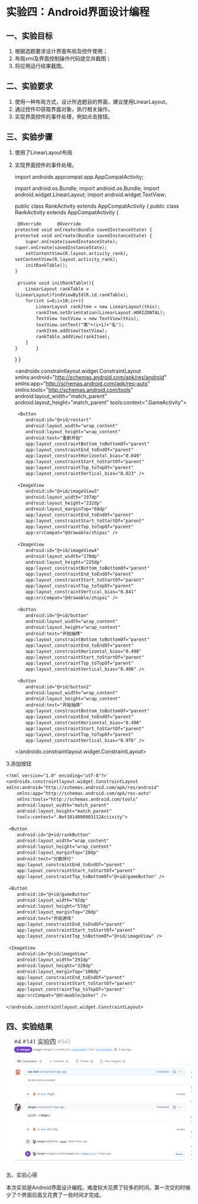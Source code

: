 # 实验四：Android界面设计编程

 ## 一、实验目标

 1. 根据选题要求设计界面布局及控件使用；
2. 布局xml及界面控制操作代码提交并截图；
3. 将应用运行结果截图。

 ## 二、实验要求

 1. 使用一种布局方式，设计所选题目的界面，建议使用LinearLayout。
2. 通过控件ID获取界面对象，执行相关操作。
3. 实现界面控件的事件处理，例如点击按钮。

 ## 三、实验步骤

 1. 使用了LinearLayout布局

 2. 实现界面控件的事件处理。

    import androidx.appcompat.app.AppCompatActivity;


     import android.os.Bundle;	import android.os.Bundle;
    import android.widget.LinearLayout;
    import android.widget.TextView;


     public class RankActivity extends AppCompatActivity {	public class RankActivity extends AppCompatActivity {


         @Override	    @Override
        protected void onCreate(Bundle savedInstanceState) {	    protected void onCreate(Bundle savedInstanceState) {
            super.onCreate(savedInstanceState);	        super.onCreate(savedInstanceState);
            setContentView(R.layout.activity_rank);	        setContentView(R.layout.activity_rank);
            initRankTable();
        }
        
         private void initRankTable(){
            LinearLayout rankTable = (LinearLayout)findViewById(R.id.rankTable);
            for(int i=0;i<10;i++){
                LinearLayout rankItem = new LinearLayout(this);
                rankItem.setOrientation(LinearLayout.HORIZONTAL);
                TextView textView = new TextView(this);
                textView.setText("第"+(i+1)+"名");
                rankItem.addView(textView);
                rankTable.addView(rankItem);
            }
        }	    }
    } 	} 
    
    <?xml version="1.0" encoding="utf-8"?>
    <androidx.constraintlayout.widget.ConstraintLayout xmlns:android="http://schemas.android.com/apk/res/android"
        xmlns:app="http://schemas.android.com/apk/res-auto"
        xmlns:tools="http://schemas.android.com/tools"
        android:layout_width="match_parent"
        android:layout_height="match_parent"
        tools:context=".GameActivity">
    
         <Button
            android:id="@+id/restart"
            android:layout_width="wrap_content"
            android:layout_height="wrap_content"
            android:text="重新开始"
            app:layout_constraintBottom_toBottomOf="parent"
            app:layout_constraintEnd_toEndOf="parent"
            app:layout_constraintHorizontal_bias="0.049"
            app:layout_constraintStart_toStartOf="parent"
            app:layout_constraintTop_toTopOf="parent"
            app:layout_constraintVertical_bias="0.023" />
        
         <ImageView
            android:id="@+id/imageView3"
            android:layout_width="197dp"
            android:layout_height="232dp"
            android:layout_marginTop="68dp"
            app:layout_constraintEnd_toEndOf="parent"
            app:layout_constraintStart_toStartOf="parent"
            app:layout_constraintTop_toTopOf="parent"
            app:srcCompat="@drawable/zhipai" />
        
         <ImageView
            android:id="@+id/imageView4"
            android:layout_width="170dp"
            android:layout_height="225dp"
            app:layout_constraintBottom_toBottomOf="parent"
            app:layout_constraintEnd_toEndOf="parent"
            app:layout_constraintStart_toStartOf="parent"
            app:layout_constraintTop_toTopOf="parent"
            app:layout_constraintVertical_bias="0.841"
            app:srcCompat="@drawable/zhipai" />
        
         <Button
            android:id="@+id/button"
            android:layout_width="wrap_content"
            android:layout_height="wrap_content"
            android:text="开始抽牌"
            app:layout_constraintBottom_toBottomOf="parent"
            app:layout_constraintEnd_toEndOf="parent"
            app:layout_constraintHorizontal_bias="0.498"
            app:layout_constraintStart_toStartOf="parent"
            app:layout_constraintTop_toTopOf="parent"
            app:layout_constraintVertical_bias="0.486" />
        
         <Button
            android:id="@+id/button2"
            android:layout_width="wrap_content"
            android:layout_height="wrap_content"
            android:text="开始抽牌"
            app:layout_constraintBottom_toBottomOf="parent"
            app:layout_constraintEnd_toEndOf="parent"
            app:layout_constraintHorizontal_bias="0.498"
            app:layout_constraintStart_toStartOf="parent"
            app:layout_constraintTop_toTopOf="parent"
            app:layout_constraintVertical_bias="0.976" />
    
     </androidx.constraintlayout.widget.ConstraintLayout> 

3.添加按钮

```
<?xml version="1.0" encoding="utf-8"?>`
<androidx.constraintlayout.widget.ConstraintLayout xmlns:android="http://schemas.android.com/apk/res/android"
    xmlns:app="http://schemas.android.com/apk/res-auto"
    xmlns:tools="http://schemas.android.com/tools"
    android:layout_width="match_parent"
    android:layout_height="match_parent"
    tools:context=".Net1814080903112Activity">

 <Button
    android:id="@+id/rankButton"
    android:layout_width="wrap_content"
    android:layout_height="wrap_content"
    android:layout_marginTop="20dp"
    android:text="分数排行"
    app:layout_constraintEnd_toEndOf="parent"
    app:layout_constraintStart_toStartOf="parent"
    app:layout_constraintTop_toBottomOf="@+id/gameButton" />

 <Button
    android:id="@+id/gameButton"
    android:layout_width="92dp"
    android:layout_height="57dp"
    android:layout_marginTop="20dp"
    android:text="开始游戏"
    app:layout_constraintEnd_toEndOf="parent"
    app:layout_constraintStart_toStartOf="parent"
    app:layout_constraintTop_toBottomOf="@+id/imageView" />

 <ImageView
    android:id="@+id/imageView"
    android:layout_width="291dp"
    android:layout_height="328dp"
    android:layout_marginTop="100dp"
    app:layout_constraintEnd_toEndOf="parent"
    app:layout_constraintStart_toStartOf="parent"
    app:layout_constraintTop_toTopOf="parent"
    app:srcCompat="@drawable/poker" />

</androidx.constraintlayout.widget.ConstraintLayout>
```



 ## 四、实验结果

 ![home](4.png)


五、实验心得

本次实验是Android界面设计编程。难度较大花费了较多的时间。第一次交的时候少了个界面后面又花费了一些时间才完成。